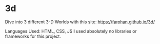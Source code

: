 # 3d

Dive into 3 different 3-D Worlds with this site: https://farohan.github.io/3d/

Languages Used: HTML, CSS, JS
I used absolutely no libraries or frameworks for this project.
